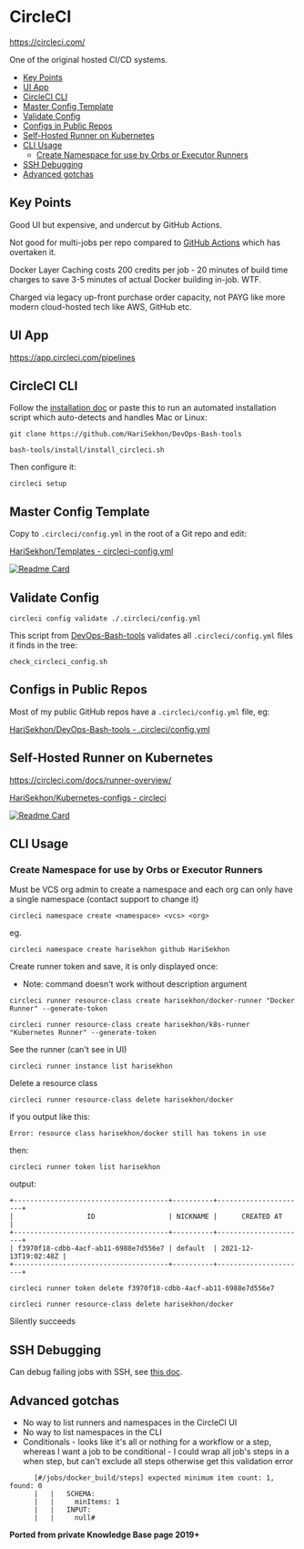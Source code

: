 # CircleCI

<https://circleci.com/>

One of the original hosted CI/CD systems.

<!-- INDEX_START -->

- [Key Points](#key-points)
- [UI App](#ui-app)
- [CircleCI CLI](#circleci-cli)
- [Master Config Template](#master-config-template)
- [Validate Config](#validate-config)
- [Configs in Public Repos](#configs-in-public-repos)
- [Self-Hosted Runner on Kubernetes](#self-hosted-runner-on-kubernetes)
- [CLI Usage](#cli-usage)
  - [Create Namespace for use by Orbs or Executor Runners](#create-namespace-for-use-by-orbs-or-executor-runners)
- [SSH Debugging](#ssh-debugging)
- [Advanced gotchas](#advanced-gotchas)

<!-- INDEX_END -->

## Key Points

Good UI but expensive, and undercut by GitHub Actions.

Not good for multi-jobs per repo compared to [GitHub Actions](github-actions.md) which has overtaken it.

Docker Layer Caching costs 200 credits per job - 20 minutes of build time charges to save 3-5 minutes of actual
Docker building in-job. WTF.

Charged via legacy up-front purchase order capacity, not PAYG like more modern cloud-hosted tech like AWS, GitHub etc.

## UI App

<https://app.circleci.com/pipelines>

## CircleCI CLI

Follow the [installation doc](https://circleci.com/docs/local-cli/) or paste this to run an automated installation script
which auto-detects and handles Mac or Linux:

```shell
git clone https://github.com/HariSekhon/DevOps-Bash-tools
```

```shell
bash-tools/install/install_circleci.sh
```

Then configure it:

```shell
circleci setup
```

## Master Config Template

Copy to `.circleci/config.yml` in the root of a Git repo and edit:

[HariSekhon/Templates - circleci-config.yml](https://github.com/HariSekhon/Templates/blob/master/circleci-config.yml)

[![Readme Card](https://github-readme-stats.vercel.app/api/pin/?username=HariSekhon&repo=Templates&theme=ambient_gradient&description_lines_count=3)](https://github.com/HariSekhon/Templates)

## Validate Config

```shell
circleci config validate ./.circleci/config.yml
```

This script from [DevOps-Bash-tools](devops-bash-tools.md) validates all `.circleci/config.yml` files it finds in the tree:

```shell
check_circleci_config.sh
```

## Configs in Public Repos

Most of my public GitHub repos have a `.circleci/config.yml` file, eg:

[HariSekhon/DevOps-Bash-tools - .circleci/config.yml](https://github.com/HariSekhon/DevOps-Bash-tools/blob/master/.circleci/config.yml)

## Self-Hosted Runner on Kubernetes

<https://circleci.com/docs/runner-overview/>

[HariSekhon/Kubernetes-configs - circleci](https://github.com/HariSekhon/Kubernetes-configs/tree/master/circleci)

[![Readme Card](https://github-readme-stats.vercel.app/api/pin/?username=HariSekhon&repo=Kubernetes-configs&theme=ambient_gradient&description_lines_count=3)](https://github.com/HariSekhon/Kubernetes-configs)

## CLI Usage

### Create Namespace for use by Orbs or Executor Runners

Must be VCS org admin to create a namespace and each org can only have a single namespace (contact support to change it)

```shell
circleci namespace create <namespace> <vcs> <org>
```

eg.

```shell
circleci namespace create harisekhon github HariSekhon
```

Create runner token and save, it is only displayed once:

- Note: command doesn't work without description argument

```shell
circleci runner resource-class create harisekhon/docker-runner "Docker Runner" --generate-token
```

```shell
circleci runner resource-class create harisekhon/k8s-runner "Kubernetes Runner" --generate-token
```

See the runner (can't see in UI)

```shell
circleci runner instance list harisekhon
```

Delete a resource class

```shell
circleci runner resource-class delete harisekhon/docker
```

if you output like this:

```shell
Error: resource class harisekhon/docker still has tokens in use
```

then:

```shell
circleci runner token list harisekhon
```

output:

```shell
+--------------------------------------+----------+----------------------+
|                  ID                  | NICKNAME |      CREATED AT      |
+--------------------------------------+----------+----------------------+
| f3970f18-cdbb-4acf-ab11-6988e7d556e7 | default  | 2021-12-13T19:02:48Z |
+--------------------------------------+----------+----------------------+
```

```shell
circleci runner token delete f3970f18-cdbb-4acf-ab11-6988e7d556e7
```

```shell
circleci runner resource-class delete harisekhon/docker
```

Silently succeeds

## SSH Debugging

Can debug failing jobs with SSH, see [this doc](https://circleci.com/docs/ssh-access-jobs/).

## Advanced gotchas

- No way to list runners and namespaces in the CircleCI UI
- No way to list namespaces in the CLI
- Conditionals - looks like it's all or nothing for a workflow or a step, whereas I want a job to be conditional - I could wrap all job's steps in a when step, but can't exclude all steps otherwise get this validation error

```text
      [#/jobs/docker_build/steps] expected minimum item count: 1, found: 0
      |   |   SCHEMA:
      |   |     minItems: 1
      |   |   INPUT:
      |   |     null#
```

**Ported from private Knowledge Base page 2019+**
